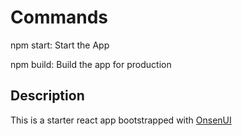 # Commands

npm start: Start the App

npm build: Build the app for production

## Description

This is a starter react app bootstrapped with [OnsenUI](https://onsen.io/v2/guide/react/)